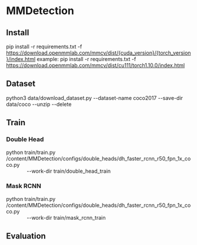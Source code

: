 # MMDetection

## Install
pip install -r requirements.txt -f https://download.openmmlab.com/mmcv/dist/{cuda_version}/{torch_version}/index.html
example: pip install -r requirements.txt -f https://download.openmmlab.com/mmcv/dist/cu111/torch1.10.0/index.html

## Dataset
python3 data/download_dataset.py --dataset-name coco2017 --save-dir data/coco --unzip --delete

## Train
### Double Head
python train/train.py /content/MMDetection/configs/double_heads/dh_faster_rcnn_r50_fpn_1x_coco.py \
&emsp;&emsp;&emsp;&emsp;--work-dir train/double_head_train
### Mask RCNN
python train/train.py /content/MMDetection/configs/double_heads/dh_faster_rcnn_r50_fpn_1x_coco.py \
&emsp;&emsp;&emsp;&emsp;--work-dir train/mask_rcnn_train
                      
## Evaluation

